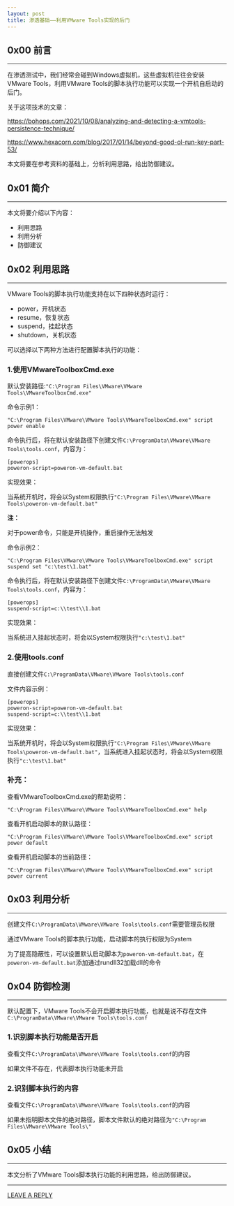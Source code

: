 ```yaml
---
layout: post
title: 渗透基础——利用VMware Tools实现的后门
---
```



## 0x00 前言
---

在渗透测试中，我们经常会碰到Windows虚拟机，这些虚拟机往往会安装VMware Tools，利用VMware Tools的脚本执行功能可以实现一个开机自启动的后门。

关于这项技术的文章：

https://bohops.com/2021/10/08/analyzing-and-detecting-a-vmtools-persistence-technique/

https://www.hexacorn.com/blog/2017/01/14/beyond-good-ol-run-key-part-53/


本文将要在参考资料的基础上，分析利用思路，给出防御建议。


## 0x01 简介
---

本文将要介绍以下内容：

- 利用思路
- 利用分析
- 防御建议

## 0x02 利用思路
---

VMware Tools的脚本执行功能支持在以下四种状态时运行：

- power，开机状态
- resume，恢复状态
- suspend，挂起状态
- shutdown，关机状态

可以选择以下两种方法进行配置脚本执行的功能：

### 1.使用VMwareToolboxCmd.exe

默认安装路径:`"C:\Program Files\VMware\VMware Tools\VMwareToolboxCmd.exe"`

命令示例1：

```
"C:\Program Files\VMware\VMware Tools\VMwareToolboxCmd.exe" script power enable
```

命令执行后，将在默认安装路径下创建文件`C:\ProgramData\VMware\VMware Tools\tools.conf`，内容为：

```
[powerops]
poweron-script=poweron-vm-default.bat
```

实现效果：

当系统开机时，将会以System权限执行`"C:\Program Files\VMware\VMware Tools\poweron-vm-default.bat"`

**注：**

对于power命令，只能是开机操作，重启操作无法触发

命令示例2：

```
"C:\Program Files\VMware\VMware Tools\VMwareToolboxCmd.exe" script suspend set "c:\test\1.bat"
```

命令执行后，将在默认安装路径下创建文件`C:\ProgramData\VMware\VMware Tools\tools.conf`，内容为：

```
[powerops]
suspend-script=c:\\test\\1.bat
```

实现效果：

当系统进入挂起状态时，将会以System权限执行`"c:\test\1.bat"`

### 2.使用tools.conf

直接创建文件`C:\ProgramData\VMware\VMware Tools\tools.conf`

文件内容示例：

```
[powerops]
poweron-script=poweron-vm-default.bat
suspend-script=c:\\test\\1.bat
```

实现效果：

当系统开机时，将会以System权限执行`"C:\Program Files\VMware\VMware Tools\poweron-vm-default.bat"`，当系统进入挂起状态时，将会以System权限执行`"c:\test\1.bat"`

### 补充：

查看VMwareToolboxCmd.exe的帮助说明：

```
"C:\Program Files\VMware\VMware Tools\VMwareToolboxCmd.exe" help
```

查看开机启动脚本的默认路径：

```
"C:\Program Files\VMware\VMware Tools\VMwareToolboxCmd.exe" script power default
```

查看开机启动脚本的当前路径：

```
"C:\Program Files\VMware\VMware Tools\VMwareToolboxCmd.exe" script power current
```

## 0x03 利用分析
---

创建文件`C:\ProgramData\VMware\VMware Tools\tools.conf`需要管理员权限

通过VMware Tools的脚本执行功能，启动脚本的执行权限为System

为了提高隐蔽性，可以设置默认启动脚本为`poweron-vm-default.bat`，在`poweron-vm-default.bat`添加通过rundll32加载dll的命令


## 0x04 防御检测
---

默认配置下，VMware Tools不会开启脚本执行功能，也就是说不存在文件`C:\ProgramData\VMware\VMware Tools\tools.conf`

### 1.识别脚本执行功能是否开启

查看文件`C:\ProgramData\VMware\VMware Tools\tools.conf`的内容

如果文件不存在，代表脚本执行功能未开启

### 2.识别脚本执行的内容

查看文件`C:\ProgramData\VMware\VMware Tools\tools.conf`的内容

如果未指明脚本文件的绝对路径，脚本文件默认的绝对路径为`"C:\Program Files\VMware\VMware Tools\"`

## 0x05 小结
---

本文分析了VMware Tools脚本执行功能的利用思路，给出防御建议。



---


[LEAVE A REPLY](https://github.com/3gstudent/feedback/issues/new)



